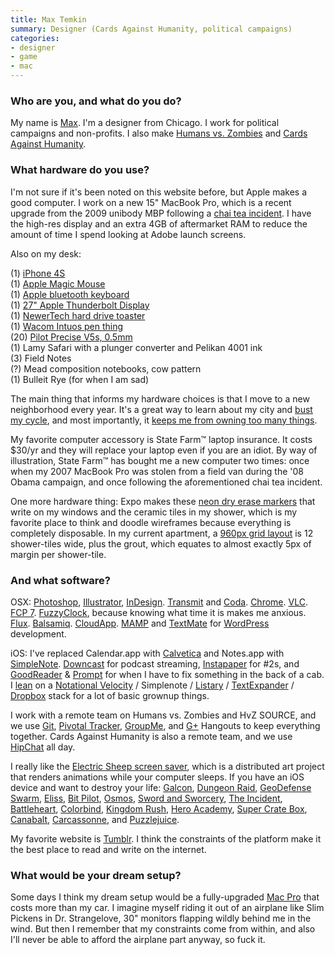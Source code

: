 ```yaml
---
title: Max Temkin
summary: Designer (Cards Against Humanity, political campaigns)
categories:
- designer
- game
- mac
---
```


### Who are you, and what do you do?

My name is [Max](http://maxistentialism.com/ "Max's website."). I'm a designer from Chicago. I work for political campaigns and non-profits. I also make [Humans vs. Zombies](http://humansvszombies.org/ "A social game played in real life.") and [Cards Against Humanity](http://www.cardsagainsthumanity.com/ "A card game for horrible people.").

### What hardware do you use?

I'm not sure if it's been noted on this website before, but Apple makes a good computer. I work on a new 15" MacBook Pro, which is a recent upgrade from the 2009 unibody MBP following a [chai tea incident](http://maxistentialist.tumblr.com/post/11092248162/this-morning-somebody-spilled-their-drink-on-my "Max's post about spilling tea on his laptop."). I have the high-res display and an extra 4GB of aftermarket RAM to reduce the amount of time I spend looking at Adobe launch screens.

Also on my desk:

(1) [iPhone 4S][iphone-4s]  
(1) [Apple Magic Mouse][magic-mouse]  
(1) [Apple bluetooth keyboard][keyboard]  
(1) [27" Apple Thunderbolt Display][thunderbolt-display]  
(1) [NewerTech hard drive toaster][voyager-q]  
(1) [Wacom Intuos pen thing][intuos]  
(20) [Pilot Precise V5s, 0.5mm][precise-v5]  
(1) Lamy Safari with a plunger converter and Pelikan 4001 ink  
(3) Field Notes  
(?) Mead composition notebooks, cow pattern  
(1) Bulleit Rye (for when I am sad)  

The main thing that informs my hardware choices is that I move to a new neighborhood every year. It's a great way to learn about my city and [bust my cycle](http://www.zefrank.com/theshow/archives/2006/09/092006.html "The zefrank video, 'bust that cycle.'"), and most importantly, it [keeps me from owning too many things](http://guynameddave.com/about-the-100-thing-challenge/ "A challenge to own less things.").

My favorite computer accessory is State Farm™ laptop insurance. It costs $30/yr and they will replace your laptop even if you are an idiot. By way of illustration, State Farm™ has bought me a new computer two times: once when my 2007 MacBook Pro was stolen from a field van during the '08 Obama campaign, and once following the aforementioned chai tea incident.

One more hardware thing: Expo makes these [neon dry erase markers][neon] that write on my windows and the ceramic tiles in my shower, which is my favorite place to think and doodle wireframes because everything is completely disposable. In my current apartment, a [960px grid layout][960-grid-system] is 12 shower-tiles wide, plus the grout, which equates to almost exactly 5px of margin per shower-tile.

### And what software?

OSX: [Photoshop][], [Illustrator][], [InDesign][]. [Transmit][] and [Coda][]. [Chrome][]. [VLC][]. [FCP 7][final-cut-pro]. [FuzzyClock][], because knowing what time it is makes me anxious. [Flux][f.lux]. [Balsamiq][mockups]. [CloudApp][]. [MAMP][] and [TextMate][] for [WordPress][] development.

iOS: I've replaced Calendar.app with [Calvetica][calvetica-ios] and Notes.app with [SimpleNote][simplenote-ios]. [Downcast][downcast-ios] for podcast streaming, [Instapaper][instapaper-ios] for #2s, and [GoodReader][goodreader-ios] & [Prompt][prompt-ios] for when I have to fix something in the back of a cab. I [lean](http://www.oreillynet.com/pub/a/JavaScript/2002/01/01/cory.html "An article on brains and blogging.") on a [Notational Velocity][notational-velocity] / Simplenote / [Listary][listary-ios] / [TextExpander][] / [Dropbox][] stack for a lot of basic grownup things.

I work with a remote team on Humans vs. Zombies and HvZ SOURCE, and we use [Git][], [Pivotal Tracker][pivotal-tracker], [GroupMe][], and [G+][google-plus] Hangouts to keep everything together. Cards Against Humanity is also a remote team, and we use [HipChat][] all day.

I really like the [Electric Sheep screen saver][electric-sheep], which is a distributed art project that renders animations while your computer sleeps. If you have an iOS device and want to destroy your life: [Galcon][galcon-ios], [Dungeon Raid][dungeon-raid-ios], [GeoDefense Swarm][geodefense-swarm-ios], [Eliss][eliss-ios], [Bit Pilot][bit-pilot-ios], [Osmos][osmos-ios], [Sword and Sworcery][sword-and-sworcery-ios], [The Incident][the-incident-ios], [Battleheart][battleheart-ios], [Colorbind][colorbind-ios], [Kingdom Rush][kingdom-rush-ios], [Hero Academy][hero-academy-ios], [Super Crate Box][super-crate-box-ios], [Canabalt][canabalt-ios], [Carcassonne][carcassonne-ios], and [Puzzlejuice][puzzlejuice-ios].

My favorite website is [Tumblr][]. I think the constraints of the platform make it the best place to read and write on the internet.

### What would be your dream setup?

Some days I think my dream setup would be a fully-upgraded [Mac Pro][mac-pro] that costs more than my car. I imagine myself riding it out of an airplane like Slim Pickens in Dr. Strangelove, 30" monitors flapping wildly behind me in the wind. But then I remember that my constraints come from within, and also I'll never be able to afford the airplane part anyway, so fuck it.

[intuos]: https://www.wacom.com/en-us/products/pen-tablets/intuos "A pen tablet."
[iphone-4s]: https://en.wikipedia.org/wiki/IPhone_4S "A smartphone."
[neon]: http://www.expomarkers.com/markers/neon "Neon markers."
[thunderbolt-display]: https://www.apple.com/displays/ "A Thunderbolt-powered monitor."
[mac-pro]: https://www.apple.com/mac-pro/ "The Intel-based Mac tower computer."
[magic-mouse]: https://www.apple.com/magicmouse/ "A multi-touch mouse."
[voyager-q]: https://www.newertech.com/products/voyagerq.php "A hard drive docking system."
[keyboard]: https://www.apple.com/keyboard/ "The keyboard."
[precise-v5]: https://www.amazon.com/Pilot-Precise-Stick-Rolling-Extra/dp/B00006IEBI "A pen."
[960-grid-system]: https://960.gs/ "A design system for streamlining web design and prototyping."
[illustrator]: https://www.adobe.com/products/illustrator.html "A vector graphics editor."
[indesign]: https://www.adobe.com/products/indesign.html "A desktop/web publishing application."
[instapaper-ios]: https://www.instapaper.com/iphone "An iPhone app for reading Instapaper saved pages."
[notational-velocity]: http://notational.net/ "A clever note-taking app for the Mac."
[groupme]: https://groupme.com/ "A group messaging system."
[goodreader-ios]: http://goodreader.com/ "A PDF reader for the iPad."
[galcon-ios]: https://itunes.apple.com/us/app/galcon/id285820845 "A space action strategy game."
[geodefense-swarm-ios]: https://itunes.apple.com/us/app/geodefense-swarm/id326563285 "A unique tower defense game."
[git]: https://git-scm.com/ "A version control system."
[google-plus]: https://en.wikipedia.org/wiki/Google%2B "A social network."
[transmit]: https://panic.com/transmit/ "An FTP/SFTP client for the Mac."
[tumblr]: https://www.tumblr.com/ "An online personal publishing platform."
[the-incident-ios]: https://itunes.apple.com/us/app/the-incident/id385533456 "A game of dodging falling objects."
[textexpander]: https://smilesoftware.com/textexpander "A Mac app for adding custom abbreviations for often-used text."
[textmate]: http://macromates.com/ "A text editor for the Mac."
[simplenote-ios]: https://itunes.apple.com/us/app/simplenote/id289429962 "A note app with cloud syncing."
[super-crate-box-ios]: https://itunes.apple.com/us/app/super-crate-box/id483025428 "A retro-inspired platformer."
[sword-and-sworcery-ios]: http://www.swordandsworcery.com/ "A pixelated adventure game for iOS."
[f.lux]: https://justgetflux.com/ "A tool to make the colour of your screen adapt to the current time of day."
[final-cut-pro]: https://en.wikipedia.org/wiki/Final_Cut_Pro "A nonlinear video editor."
[fuzzyclock]: http://osx.iusethis.com/app/fuzzyclock "A Mac menubar clock that shows the time in relative terms."
[osmos-ios]: https://itunes.apple.com/us/app/osmos/id382991304 "A physics-based game."
[hipchat]: https://www.hipchat.com/ "A hosted IM and file service."
[hero-academy-ios]: https://itunes.apple.com/us/app/hero-academy/id488156323 "A multiplayer fantasy battle game."
[mamp]: https://www.mamp.info/en/ "A one-click Mac solution for Apache, MySQL, PHP."
[mockups]: https://balsamiq.com/products/mockups/ "Drawing-like mockup software."
[chrome]: https://www.google.com/intl/en/chrome/browser/ "A WebKit-based browser, where each tab runs in its own thread."
[cloudapp]: https://www.getcloudapp.com/ "A cloud-based file sharing menubar app for Mac OS X."
[calvetica-ios]: http://mysterioustrousers.com/calvetica "An alternate calendar app."
[coda]: https://panic.com/coda/ "A single-window HTML/web tool for the Mac."
[carcassonne-ios]: https://carcassonneapp.com/ "A tile game."
[colorbind-ios]: https://itunes.apple.com/us/app/colorbind/id356126423 "A puzzle game."
[canabalt-ios]: http://www.canabalt.com/ "A side-scrolling parkour game for the iPhone."
[downcast-ios]: http://www.downcastapp.com/ "An app for downloading podcasts."
[dungeon-raid-ios]: https://itunes.apple.com/us/app/dungeon-raid/id403090531 "A strategy/RPG matching game."
[dropbox]: https://www.dropbox.com/ "Online syncing and storage."
[vlc]: http://www.videolan.org/vlc/ "An open-source media player."
[eliss-ios]: https://itunes.apple.com/us/app/eliss/id306950009 "A clever little game for the iPhone."
[electric-sheep]: http://electricsheep.org/ "An abstract collaborative screen saver."
[bit-pilot-ios]: http://bitpilotgame.com/ "A spaceship game."
[battleheart-ios]: https://itunes.apple.com/us/app/battleheart/id394057299 "An RPG/action hero game."
[kingdom-rush-ios]: https://itunes.apple.com/us/app/kingdom-rush/id489265199 "A fantasy action game."
[listary-ios]: http://listaryapp.com/ "A list app that supports Simplenote."
[prompt-ios]: https://itunes.apple.com/us/app/prompt/id421507115 "An SSH client for iOS."
[photoshop]: https://www.adobe.com/products/photoshop.html "A bitmap image editor."
[pivotal-tracker]: https://www.pivotaltracker.com/ "A project management service."
[puzzlejuice-ios]: https://itunes.apple.com/us/app/puzzlejuice/id457273926 "A puzzlegame that will hurt your brain."
[wordpress]: https://wordpress.com/ "Weblog publishing software."
